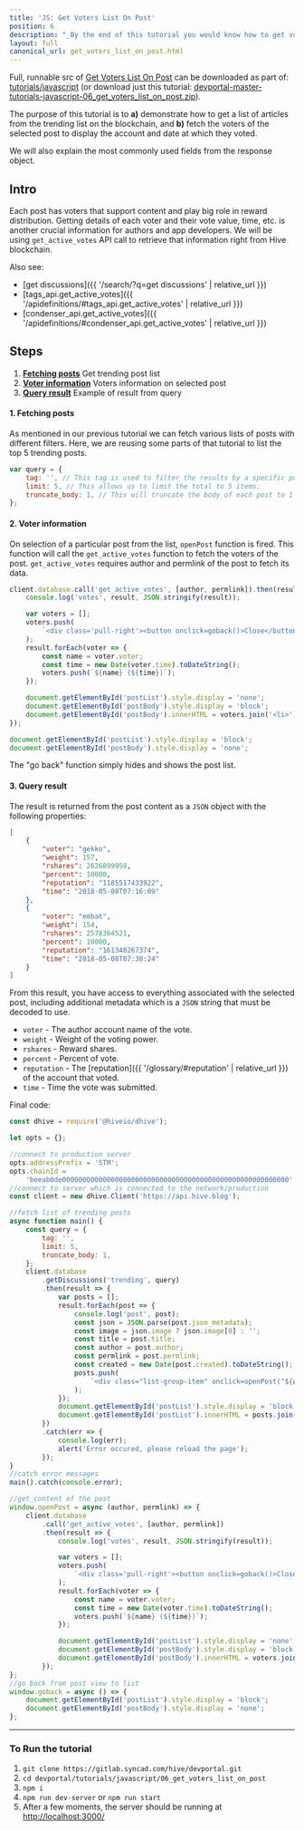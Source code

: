 ```yaml
---
title: 'JS: Get Voters List On Post'
position: 6
description: "_By the end of this tutorial you would know how to get voters list on any content._"
layout: full
canonical_url: get_voters_list_on_post.html
---
```

Full, runnable src of [Get Voters List On Post](https://gitlab.syncad.com/hive/devportal/-/tree/master/tutorials/javascript/06_get_voters_list_on_post) can be downloaded as part of: [tutorials/javascript](https://gitlab.syncad.com/hive/devportal/-/tree/master/tutorials/javascript) (or download just this tutorial: [devportal-master-tutorials-javascript-06_get_voters_list_on_post.zip](https://gitlab.syncad.com/hive/devportal/-/archive/master/devportal-master.zip?path=tutorials/javascript/06_get_voters_list_on_post)).

The purpose of this tutorial is to **a)** demonstrate how to get a list of articles from the trending list on the blockchain, and **b)** fetch the voters of the selected post to display the account and date at which they voted.

We will also explain the most commonly used fields from the response object.

## Intro

Each post has voters that support content and play big role in reward distribution. Getting details of each voter and their vote value, time, etc. is another crucial information for authors and app developers. We will be using `get_active_votes` API call to retrieve that information right from Hive blockchain.

Also see:
* [get discussions]({{ '/search/?q=get discussions' | relative_url }})
* [tags_api.get_active_votes]({{ '/apidefinitions/#tags_api.get_active_votes' | relative_url }})
* [condenser_api.get_active_votes]({{ '/apidefinitions/#condenser_api.get_active_votes' | relative_url }})

## Steps

1. [**Fetching posts**](#fetching-posts) Get trending post list
1. [**Voter information**](#voter-info) Voters information on selected post
1. [**Query result**](#query-result) Example of result from query

#### 1. Fetching posts<a name="fetching-posts"></a>

As mentioned in our previous tutorial we can fetch various lists of posts with different filters. Here, we are reusing some parts of that tutorial to list the top 5 trending posts.

```javascript
var query = {
    tag: '', // This tag is used to filter the results by a specific post tag.
    limit: 5, // This allows us to limit the total to 5 items.
    truncate_body: 1, // This will truncate the body of each post to 1 character, which is useful if you want to work with lighter array.
};
```

#### 2. Voter information<a name="voter-info"></a>

On selection of a particular post from the list, `openPost` function is fired. This function will call the `get_active_votes` function to fetch the voters of the post. `get_active_votes` requires author and permlink of the post to fetch its data.

```javascript
client.database.call('get_active_votes', [author, permlink]).then(result => {
    console.log('votes', result, JSON.stringify(result));

    var voters = [];
    voters.push(
        `<div class='pull-right'><button onclick=goback()>Close</button></div><br>`
    );
    result.forEach(voter => {
        const name = voter.voter;
        const time = new Date(voter.time).toDateString();
        voters.push(`${name} (${time})`);
    });

    document.getElementById('postList').style.display = 'none';
    document.getElementById('postBody').style.display = 'block';
    document.getElementById('postBody').innerHTML = voters.join('<li>');
});
```

```javascript
document.getElementById('postList').style.display = 'block';
document.getElementById('postBody').style.display = 'none';
```

The "go back" function simply hides and shows the post list.

#### 3. Query result<a name="query-result"></a>

The result is returned from the post content as a `JSON` object with the following properties:

```json
[
    {
        "voter": "gekko",
        "weight": 157,
        "rshares": 2626899959,
        "percent": 10000,
        "reputation": "1185517433922",
        "time": "2018-05-08T07:16:09"
    },
    {
        "voter": "embat",
        "weight": 154,
        "rshares": 2578364521,
        "percent": 10000,
        "reputation": "161340267374",
        "time": "2018-05-08T07:38:24"
    }
]
```

From this result, you have access to everything associated with the selected post, including additional metadata which is a `JSON` string that must be decoded to use.

* `voter` - The author account name of the vote.
* `weight` - Weight of the voting power.
* `rshares` - Reward shares.
* `percent` - Percent of vote.
* `reputation` - The [reputation]({{ '/glossary/#reputation' | relative_url }}) of the account that voted.
* `time` - Time the vote was submitted.

Final code:

```javascript
const dhive = require('@hiveio/dhive');

let opts = {};

//connect to production server
opts.addressPrefix = 'STM';
opts.chainId =
    'beeab0de00000000000000000000000000000000000000000000000000000000';
//connect to server which is connected to the network/production
const client = new dhive.Client('https://api.hive.blog');

//fetch list of trending posts
async function main() {
    const query = {
        tag: '',
        limit: 5,
        truncate_body: 1,
    };
    client.database
        .getDiscussions('trending', query)
        .then(result => {
            var posts = [];
            result.forEach(post => {
                console.log('post', post);
                const json = JSON.parse(post.json_metadata);
                const image = json.image ? json.image[0] : '';
                const title = post.title;
                const author = post.author;
                const permlink = post.permlink;
                const created = new Date(post.created).toDateString();
                posts.push(
                    `<div class="list-group-item" onclick=openPost("${author}","${permlink}")><h4 class="list-group-item-heading">${title}</h4><p>by ${author}</p><center><img src="${image}" class="img-responsive center-block" style="max-width: 450px"/></center><p class="list-group-item-text text-right text-nowrap">${created}</p></div>`
                );
            });
            document.getElementById('postList').style.display = 'block';
            document.getElementById('postList').innerHTML = posts.join('');
        })
        .catch(err => {
            console.log(err);
            alert('Error occured, please reload the page');
        });
}
//catch error messages
main().catch(console.error);

//get_content of the post
window.openPost = async (author, permlink) => {
    client.database
        .call('get_active_votes', [author, permlink])
        .then(result => {
            console.log('votes', result, JSON.stringify(result));

            var voters = [];
            voters.push(
                `<div class='pull-right'><button onclick=goback()>Close</button></div><br>`
            );
            result.forEach(voter => {
                const name = voter.voter;
                const time = new Date(voter.time).toDateString();
                voters.push(`${name} (${time})`);
            });

            document.getElementById('postList').style.display = 'none';
            document.getElementById('postBody').style.display = 'block';
            document.getElementById('postBody').innerHTML = voters.join('<li>');
        });
};
//go back from post view to list
window.goback = async () => {
    document.getElementById('postList').style.display = 'block';
    document.getElementById('postBody').style.display = 'none';
};

```

---

### To Run the tutorial

1. `git clone https://gitlab.syncad.com/hive/devportal.git`
1. `cd devportal/tutorials/javascript/06_get_voters_list_on_post`
1. `npm i`
1. `npm run dev-server` or `npm run start`
1. After a few moments, the server should be running at [http://localhost:3000/](http://localhost:3000/)
